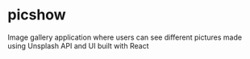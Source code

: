 # picshow
Image gallery application where users can see different pictures made using Unsplash API and UI built with React
